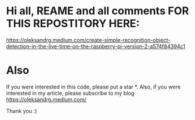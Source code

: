 # Hi all, REAME and all comments FOR THIS REPOSTITORY HERE:
https://oleksandrg.medium.com/create-simple-recognition-object-detection-in-the-live-time-on-the-raspberry-pi-version-2-a574f84394c1

# Also
If you were interested in this code, please put a star *.
Also, if you were interested in my article, please subscribe to my blog
https://oleksandrg.medium.com/

Thank you :)
